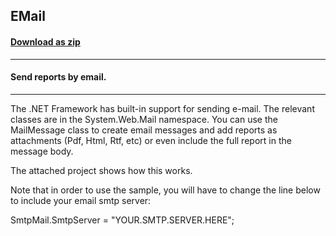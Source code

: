 ## EMail
#### [Download as zip](https://minhaskamal.github.io/DownGit/#/home?url=https://github.com/GrapeCity/ComponentOne-WinForms-Samples/tree/master/NetFramework\Reports\C1Report\Cs\Email)
____
#### Send reports by email.
____
The .NET Framework has built-in support for sending e-mail. The relevant classes are in the System.Web.Mail namespace. You can use the MailMessage class to create email messages and add reports as attachments (Pdf, Html, Rtf, etc) or even include the full report in the message body. 

The attached project shows how this works. 

Note that in order to use the sample, you will have to change the line below to include your email smtp server: 

SmtpMail.SmtpServer = "YOUR.SMTP.SERVER.HERE"; 

